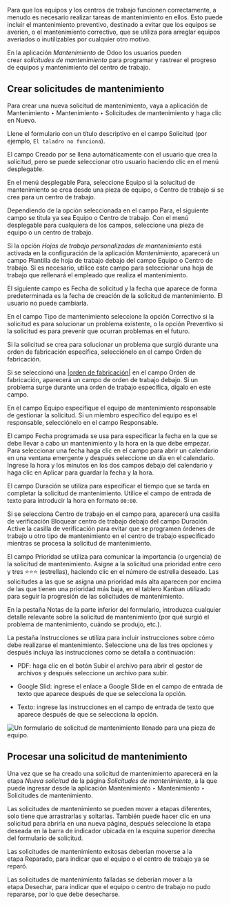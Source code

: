 Para que los equipos y los centros de trabajo funcionen correctamente, a menudo es necesario realizar tareas de mantenimiento en ellos. Esto puede incluir el mantenimiento preventivo, destinado a evitar que los equipos se averíen, o el mantenimiento correctivo, que se utiliza para arreglar equipos averiados o inutilizables por cualquier otro motivo.

En la aplicación _Mantenimiento_ de Odoo los usuarios pueden crear _solicitudes de mantenimiento_ para programar y rastrear el progreso de equipos y mantenimiento del centro de trabajo.

## Crear solicitudes de mantenimiento[](https://www.odoo.com/documentation/17.0/es/applications/inventory_and_mrp/maintenance/maintenance_requests.html#create-maintenance-request "Enlazar permanentemente con este título")

Para crear una nueva solicitud de mantenimiento, vaya a aplicación de Mantenimiento ‣ Mantenimiento ‣ Solicitudes de mantenimiento y haga clic en Nuevo.

Llene el formulario con un título descriptivo en el campo Solicitud (por ejemplo, `El taladro no funciona`).

El campo Creado por se llena automáticamente con el usuario que crea la solicitud, pero se puede seleccionar otro usuario haciendo clic en el menú desplegable.

En el menú desplegable Para, seleccione Equipo si la solucitud de mantenimiento se crea desde una pieza de equipo, o Centro de trabajo si se crea para un centro de trabajo.

Dependiendo de la opción seleccionada en el campo Para, el siguiente campo se titula ya sea Equipo o Centro de trabajo. Con el menú desplegable para cualquiera de los campos, seleccione una pieza de equipo o un centro de trabajo.

Si la opción _Hojas de trabajo personalizadas de mantenimiento_ está activada en la configuración de la aplicación _Mantenimiento_, aparecerá un campo Plantilla de hoja de trabajo debajo del campo Equipo o Centro de trabajo. Si es necesario, utilice este campo para seleccionar una hoja de trabajo que rellenará el empleado que realiza el mantenimiento.

El siguiente campo es Fecha de solicitud y la fecha que aparece de forma predeterminada es la fecha de creación de la solicitud de mantenimiento. El usuario no puede cambiarla.

En el campo Tipo de mantenimiento seleccione la opción Correctivo si la solicitud es para solucionar un problema existente, o la opción Preventivo si la solicitud es para prevenir que ocurran problemas en el futuro.

Si la solicitud se crea para solucionar un problema que surgió durante una orden de fabricación específica, selecciónelo en el campo Orden de fabricación.

Si se seleccionó una [|orden de fabricación|](https://www.odoo.com/documentation/17.0/es/applications/inventory_and_mrp/maintenance/maintenance_requests.html#id1) en el campo Orden de fabricación, aparecerá un campo de orden de trabajo debajo. Si un problema surge durante una orden de trabajo específica, dígalo en este campo.

En el campo Equipo especifique el equipo de mantenimiento responsable de gestionar la solicitud. Si un miembro específico del equipo es el responsable, selecciónelo en el campo Responsable.

El campo Fecha programada se usa para especificar la fecha en la que se debe llevar a cabo un mantenimiento y la hora en la que debe empezar. Para seleccionar una fecha haga clic en el campo para abrir un calendario en una ventana emergente y después seleccione un día en el calendario. Ingrese la hora y los minutos en los dos campos debajo del calendario y haga clic en Aplicar para guardar la fecha y la hora.

El campo Duración se utiliza para especificar el tiempo que se tarda en completar la solicitud de mantenimiento. Utilice el campo de entrada de texto para introducir la hora en formato `00:00`.

Si se selecciona Centro de trabajo en el campo para, aparecerá una casilla de verificación Bloquear centro de trabajo debajo del campo Duración. Active la casilla de verificación para evitar que se programen órdenes de trabajo u otro tipo de mantenimiento en el centro de trabajo especificado mientras se procesa la solicitud de mantenimiento.

El campo Prioridad se utiliza para comunicar la importancia (o urgencia) de la solicitud de mantenimiento. Asigne a la solicitud una prioridad entre cero y tres ⭐⭐⭐ (estrellas), haciendo clic en el número de estrella deseado. Las solicitudes a las que se asigna una prioridad más alta aparecen por encima de las que tienen una prioridad más baja, en el tablero Kanban utilizado para seguir la progresión de las solicitudes de mantenimiento.

En la pestaña Notas de la parte inferior del formulario, introduzca cualquier detalle relevante sobre la solicitud de mantenimiento (por qué surgió el problema de mantenimiento, cuándo se produjo, etc.).

La pestaña Instrucciones se utiliza para incluir instrucciones sobre cómo debe realizarse el mantenimiento. Seleccione una de las tres opciones y después incluya las instrucciones como se detalla a continuación:

- PDF: haga clic en el botón Subir el archivo para abrir el gestor de archivos y después seleccione un archivo para subir.
    
- Google Slid: ingrese el enlace a Google Slide en el campo de entrada de texto que aparece después de que se selecciona la opción.
    
- Texto: ingrese las instrucciones en el campo de entrada de texto que aparece después de que se selecciona la opción.
    

![Un formulario de solicitud de mantenimiento llenado para una pieza de equipo.](https://www.odoo.com/documentation/17.0/es/_images/request-form.png)

## Procesar una solicitud de mantenimiento[](https://www.odoo.com/documentation/17.0/es/applications/inventory_and_mrp/maintenance/maintenance_requests.html#process-maintenance-request "Enlazar permanentemente con este título")

Una vez que se ha creado una solicitud de mantenimiento aparecerá en la etapa _Nueva solicitud_ de la página _Solicitudes de mantenimiento_, a la que puede ingresar desde la aplicación Mantenimiento ‣ Mantenimiento ‣ Solicitudes de mantenimiento.

Las solicitudes de mantenimiento se pueden mover a etapas diferentes, solo tiene que arrastrarlas y soltarlas. También puede hacer clic en una solicitud para abrirla en una nueva página, después seleccione la etapa deseada en la barra de indicador ubicada en la esquina superior derecha del formulario de solicitud.

Las solicitudes de mantenimiento exitosas deberían moverse a la etapa Reparado, para indicar que el equipo o el centro de trabajo ya se reparó.

Las solicitudes de mantenimiento falladas se deberían mover a la etapa Desechar, para indicar que el equipo o centro de trabajo no pudo repararse, por lo que debe desecharse.